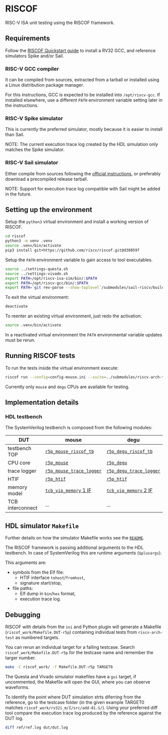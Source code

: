 # RISCOF

RISC-V ISA unit testing using the RISCOF framework.

## Requirements

Follow the [RISCOF Quickstart guide](https://riscof.readthedocs.io/en/stable/installation.html)
to install a RV32 GCC, and reference simulators Spike and/or Sail.

### RISC-V GCC compiler

It can be compiled from sources, extracted from a tarball or
installed using a Linux distribution package manager.

For this instructions, GCC is expected to be installed into `/opt/riscv-gcc`.
If installed elsewhere, use a different `PATH` environment variable setting later in the instructions.

### RISC-V Spike simulator

This is currently the preferred simulator, mostly because it is easier to install than Sail.

NOTE: The current execution trace log created by the HDL simulation only matches the Spike simulator.

### RISC-V Sail simulator

Either compile from sources following the [official instructions](https://github.com/riscv/sail-riscv?tab=readme-ov-file#building-the-model),
or preferably download a precompiled release tarball.

NOTE: Support for execution trace log compatible with Sail might be added in the future.

## Setting up the environment

Setup the `python3` virtual environment and install a working version of RISCOF.

```sh
cd riscof
python3 -m venv .venv
source .venv/bin/activate
pip3 install git+https://github.com/riscv/riscof.git@d38859f
```

Setup the `PATH` environment variable to gain access to tool executables.

```sh
source ../settings-questa.sh
source ../settings-vivado.sh
export PATH=/opt/riscv-isa-sim/bin/:$PATH
export PATH=/opt/riscv-gcc/bin/:$PATH
export PATH=`git rev-parse --show-toplevel`/submodules/sail-riscv/build/c_emulator/:$PATH
```

To exit the virtual environment:

```sh
deactivate
```

To reenter an existing virtual environment, just redo the activation:

```sh
source .venv/bin/activate
```

In a reactivated virtual environment the `PATH`
environmental variable updates must be rerun.

## Running RISCOF tests

To run the tests inside the virtual environment execute:

```sh
riscof run --config=config-mouse.ini --suite=../submodules/riscv-arch-test/riscv-test-suite/ --env=../submodules/riscv-arch-test/riscv-test-suite/env
```

Currently only `mouse` and `degu` CPUs are available for testing.

## Implementation details

### HDL testbench

The SystemVerilog testbench is composed from the following modules:

| DUT              | mouse                                                                    | degu                                                                     |
|------------------|--------------------------------------------------------------------------|--------------------------------------------------------------------------|
| testbench TOP    | [`r5p_mouse_riscof_tb`](../hdl/tbn/riscof/r5p_mouse_riscof_tb.sv)        | [`r5p_degu_riscof_tb`](../hdl/tbn/riscof/r5p_degu_riscof_tb.sv)          |
| CPU core         | [`r5p_mouse`](../hdl/rtl/mouse/r5p_mouse.sv)                             | [`r5p_degu`](../hdl/rtl/degu/r5p_degu.sv)                                |
| trace logger     | [`r5p_mouse_trace_logger`](../hdl/tbn/riscof/r5p_mouse_trace_logger.sv)  | [`r5p_degu_trace_logger`](../hdl/riscof/tbn/r5p_degu_trace_logger.sv)    |
| HTIF             | [`r5p_htif`](../hdl/tbn/htif/r5p_htif.sv)                                | [`r5p_htif`](../hdl/tbn/htif/r5p_htif.sv)                                |
| memory model     | [`tcb_vip_memory` 1 IF](../submodules/tcb/hdl/tbn/vip/tcb_vip_memory.sv) | [`tcb_vip_memory` 2 IF](../submodules/tcb/hdl/tbn/vip/tcb_vip_memory.sv) |
| TCB interconnect | ... | ... |

## HDL simulator `Makefile`

Further details on how the simulator Makefile works see the [`README`](../sim/README.md).

The RISCOF framework is passing additional arguments to the HDL testbench.
In case of SystemVerilog this are runtime arguments (`$plusargs`).

This arguments are:

- symbols from the Elf file:
  - HTIF interface `tohost`/`fromhost`,
  - signature start/stop,
- file paths:
  - Elf dump in `bin`/`hex` format,
  - execution trace log.

## Debugging

RISCOF with details from the `ini` and Python plugin will generate a Makefile (`riscof_work/Makefile.DUT-r5p`)
containing individual tests from `riscv-arch-test` as numbered targets.

You can rerun an individual target for a failing testcase.
Search `riscof_work/Makefile.DUT-r5p` for the testcase name and remember the targer number.

```sh
make -C riscof_work/ -f Makefile.DUT-r5p TARGET0
```

The Questa and Vivado simulator makefiles have a `gui` target,
if uncommented, the Makefile will open the GUI, where you can observe waveforms.

To identify the point where DUT simulation strts diferring from the reference,
go to the testcase folder (in the given example TARGET0 matches `riscof_work/rv32i_m/I/src/add-01.S/`).
Using your preferred diff tool compare the execution trace log produced by the reference against the DUT log.

```sh
diff ref/ref.log dut/dut.log
```

